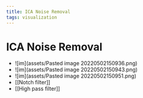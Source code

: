 ```yaml
---
title: ICA Noise Removal
tags: visualization
---
```


# ICA Noise Removal
- ![im](assets/Pasted image 20220502150936.png)
- ![im](assets/Pasted image 20220502150943.png)
- ![im](assets/Pasted image 20220502150951.png)
- [[Notch filter]]
- [[High pass filter]]


















































